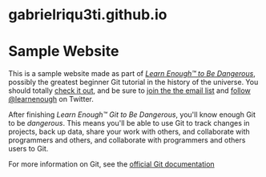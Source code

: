 # gabrielriqu3ti.github.io

# Sample Website

This is a sample website made as part of [*Learn Enough™ to Be Dangerous*](http://learnenough.com/git-tutorial), possibly the greatest beginner Git tutorial in the history of the universe. You should totally [check it out](http://learnenough.com/git-tutorial), and be sure to [join the the email list](http://learnenough.com/#email_list) and [follow @learnenough](http://twitter.com/learnenough) on Twitter.

After finishing *Learn Enough™ Git to Be Dangerous*, you'll know enough Git to be *dangerous*. This means you'll be able to use Git to track changes in projects, back up data, share your work with others, and collaborate with programmers and others, and collaborate with programmers and others users to Git.

For more information on Git, see the [official Git documentation](https://git-scm.com/)
